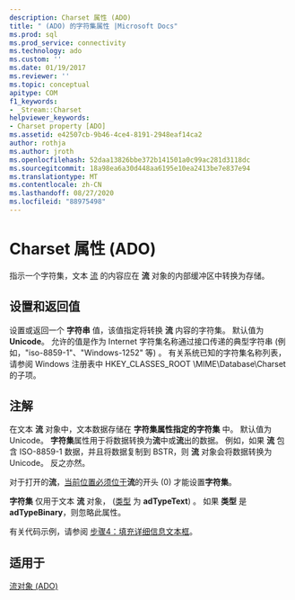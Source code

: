 ```yaml
---
description: Charset 属性 (ADO)
title: " (ADO) 的字符集属性 |Microsoft Docs"
ms.prod: sql
ms.prod_service: connectivity
ms.technology: ado
ms.custom: ''
ms.date: 01/19/2017
ms.reviewer: ''
ms.topic: conceptual
apitype: COM
f1_keywords:
- _Stream::Charset
helpviewer_keywords:
- Charset property [ADO]
ms.assetid: e42507cb-9b46-4ce4-8191-2948eaf14ca2
author: rothja
ms.author: jroth
ms.openlocfilehash: 52daa13826bbe372b141501a0c99ac281d3118dc
ms.sourcegitcommit: 18a98ea6a30d448aa6195e10ea2413be7e837e94
ms.translationtype: MT
ms.contentlocale: zh-CN
ms.lasthandoff: 08/27/2020
ms.locfileid: "88975498"
---
```

# <a name="charset-property-ado"></a>Charset 属性 (ADO)
指示一个字符集，文本 [流](./stream-object-ado.md) 的内容应在 **流** 对象的内部缓冲区中转换为存储。  
  
## <a name="settings-and-return-values"></a>设置和返回值  
 设置或返回一个 **字符串** 值，该值指定将转换 **流** 内容的字符集。 默认值为 **Unicode**。 允许的值是作为 Internet 字符集名称通过接口传递的典型字符串 (例如，"iso-8859-1"、"Windows-1252" 等) 。 有关系统已知的字符集名称列表，请参阅 Windows 注册表中 HKEY_CLASSES_ROOT \MIME\Database\Charset 的子项。  
  
## <a name="remarks"></a>注解  
 在文本 **流** 对象中，文本数据存储在 **字符集属性指定的字符集** 中。 默认值为 Unicode。 **字符集**属性用于将数据转换为**流**中或**流**出的数据。 例如，如果 **流** 包含 ISO-8859-1 数据，并且将数据复制到 BSTR，则 **流** 对象会将数据转换为 Unicode。 反之亦然。  
  
 对于打开的**流**，[当前位置必须位于](./position-property-ado.md)**流**的开头 (0) 才能设置**字符集**。  
  
 **字符集** 仅用于文本 **流** 对象， ([类型](./type-property-ado-stream.md) 为 **adTypeText**) 。 如果 **类型** 是 **adTypeBinary**，则忽略此属性。  
  
 有关代码示例，请参阅 [步骤4：填充详细信息文本框](../../guide/data/step-4-populate-the-details-text-box.md)。  
  
## <a name="applies-to"></a>适用于  
 [流对象 (ADO)](./stream-object-ado.md)
